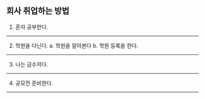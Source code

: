 ## 회사 취업하는 방법

1. 혼자 공부한다.

---

2. 학원을 다닌다.
   a. 학원을 알아본다
   b. 학원 등록을 한다.

---

3. 나는 금수저다.

---

4. 공모전 준비한다.

---

